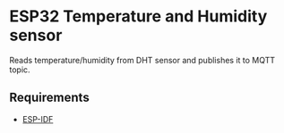 # ESP32 Temperature and Humidity sensor

Reads temperature/humidity from DHT sensor and publishes it to MQTT topic.

## Requirements

* [ESP-IDF](https://docs.espressif.com/projects/esp-idf/en/stable/esp32s3/get-started/linux-macos-setup.html)
